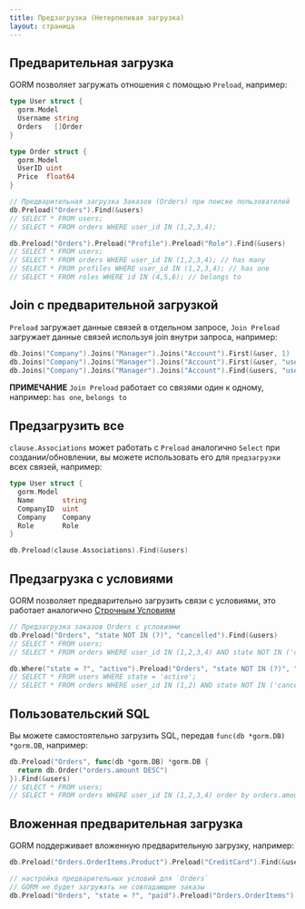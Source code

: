 ```yaml
---
title: Предзагрузка (Нетерпеливая загрузка)
layout: страница
---
```


## Предварительная загрузка

GORM позволяет загружать отношения с помощью `Preload`, например:

```go
type User struct {
  gorm.Model
  Username string
  Orders   []Order
}

type Order struct {
  gorm.Model
  UserID uint
  Price  float64
}

// Предварительная загрузка Заказов (Orders) при поиске пользователей
db.Preload("Orders").Find(&users)
// SELECT * FROM users;
// SELECT * FROM orders WHERE user_id IN (1,2,3,4);

db.Preload("Orders").Preload("Profile").Preload("Role").Find(&users)
// SELECT * FROM users;
// SELECT * FROM orders WHERE user_id IN (1,2,3,4); // has many
// SELECT * FROM profiles WHERE user_id IN (1,2,3,4); // has one
// SELECT * FROM roles WHERE id IN (4,5,6); // belongs to
```

## Join с предварительной загрузкой

`Preload` загружает данные связей в отдельном запросе, `Join Preload` загружает данные связей используя join внутри запроса, например:

```go
db.Joins("Company").Joins("Manager").Joins("Account").First(&user, 1)
db.Joins("Company").Joins("Manager").Joins("Account").First(&user, "users.name = ?", "jinzhu")
db.Joins("Company").Joins("Manager").Joins("Account").Find(&users, "users.id IN ?", []int{1,2,3,4,5})
```

**ПРИМЕЧАНИЕ** `Join Preload` работает со связями один к одному, например: `has one`, `belongs to`

## Предзагрузить все

`clause.Associations` может работать с `Preload` аналогично `Select` при создании/обновлении, вы можете использовать его для `предзагрузки` всех связей, например:

```go
type User struct {
  gorm.Model
  Name       string
  CompanyID  uint
  Company    Company
  Role       Role
}

db.Preload(clause.Associations).Find(&users)
```

## Предзагрузка с условиями

GORM позволяет предварительно загрузить связи с условиями, это работает аналогично [Строчным Условиям](query.html#inline_conditions)

```go
// Предзагрузка заказов Orders с условиями
db.Preload("Orders", "state NOT IN (?)", "cancelled").Find(&users)
// SELECT * FROM users;
// SELECT * FROM orders WHERE user_id IN (1,2,3,4) AND state NOT IN ('cancelled');

db.Where("state = ?", "active").Preload("Orders", "state NOT IN (?)", "cancelled").Find(&users)
// SELECT * FROM users WHERE state = 'active';
// SELECT * FROM orders WHERE user_id IN (1,2) AND state NOT IN ('cancelled');
```

## Пользовательский SQL

Вы можете самостоятельно загрузить SQL, передав `func(db *gorm.DB) *gorm.DB`, например:

```go
db.Preload("Orders", func(db *gorm.DB) *gorm.DB {
  return db.Order("orders.amount DESC")
}).Find(&users)
// SELECT * FROM users;
// SELECT * FROM orders WHERE user_id IN (1,2,3,4) order by orders.amount DESC;
```

## Вложенная предварительная загрузка

GORM поддерживает вложенную предварительную загрузку, например:

```go
db.Preload("Orders.OrderItems.Product").Preload("CreditCard").Find(&users)

// настройка предварительных условий для `Orders`
// GORM не будет загружать не совпадающие заказы
db.Preload("Orders", "state = ?", "paid").Preload("Orders.OrderItems").Find(&users)
```
